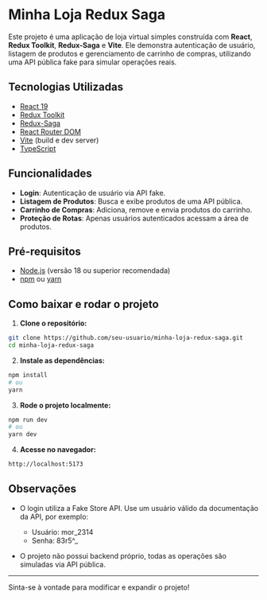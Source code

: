# Minha Loja Redux Saga

Este projeto é uma aplicação de loja virtual simples construída com **React**, **Redux Toolkit**, **Redux-Saga** e **Vite**. Ele demonstra autenticação de usuário, listagem de produtos e gerenciamento de carrinho de compras, utilizando uma API pública fake para simular operações reais.

## Tecnologias Utilizadas

- [React 19](https://react.dev/)
- [Redux Toolkit](https://redux-toolkit.js.org/)
- [Redux-Saga](https://redux-saga.js.org/)
- [React Router DOM](https://reactrouter.com/)
- [Vite](https://vitejs.dev/) (build e dev server)
- [TypeScript](https://www.typescriptlang.org/)

## Funcionalidades

- **Login**: Autenticação de usuário via API fake.
- **Listagem de Produtos**: Busca e exibe produtos de uma API pública.
- **Carrinho de Compras**: Adiciona, remove e envia produtos do carrinho.
- **Proteção de Rotas**: Apenas usuários autenticados acessam a área de produtos.

## Pré-requisitos

- [Node.js](https://nodejs.org/) (versão 18 ou superior recomendada)
- [npm](https://www.npmjs.com/) ou [yarn](https://yarnpkg.com/)

## Como baixar e rodar o projeto

1. **Clone o repositório:**
```sh
git clone https://github.com/seu-usuario/minha-loja-redux-saga.git
cd minha-loja-redux-saga
``` 

2. **Instale as dependências:**
```sh
npm install
# ou
yarn
```

3. **Rode o projeto localmente:**
```sh
npm run dev
# ou
yarn dev
```
4. **Acesse no navegador:**
```sh
http://localhost:5173
```

## Observações

- O login utiliza a Fake Store API. Use um usuário válido da documentação da API, por exemplo:
    - Usuário: mor_2314
    - Senha: 83r5^_

- O projeto não possui backend próprio, todas as operações são simuladas via API pública.

---
Sinta-se à vontade para modificar e expandir o projeto!